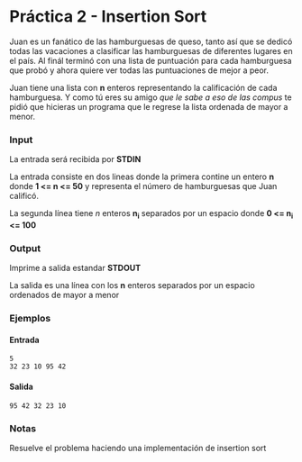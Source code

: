 # Práctica 2 - Insertion Sort

Juan es un fanático de las hamburguesas de queso, tanto así que se dedicó todas las vacaciones a clasificar las hamburguesas de diferentes lugares en el país. Al finál terminó con una lista de puntuación para cada hamburguesa que probó y ahora quiere ver todas las puntuaciones de mejor a peor. 

Juan tiene una lista con **n** enteros representando la calificación de cada hamburguesa. 
Y como tú eres su amigo *que le sabe a eso de las compus* te pidió que hicieras un programa 
que le regrese la lista ordenada de mayor a menor.

### Input

La entrada será recibida por **STDIN**

La entrada consiste en dos lineas donde la primera contine un entero **n** donde **1 <= n <= 50** y 
representa el número de hamburguesas que Juan calificó.

La segunda línea tiene *n* enteros **n<sub>i</sub>**  separados por un espacio donde 
**0 <= n<sub>i</sub> <= 100**

### Output

Imprime a salida estandar **STDOUT**

La salida es una línea con los **n** enteros separados por un espacio ordenados de mayor a menor

### Ejemplos

#### Entrada
```
5
32 23 10 95 42
```
#### Salida

```
95 42 32 23 10
```

### Notas

Resuelve el problema haciendo una implementación de insertion sort